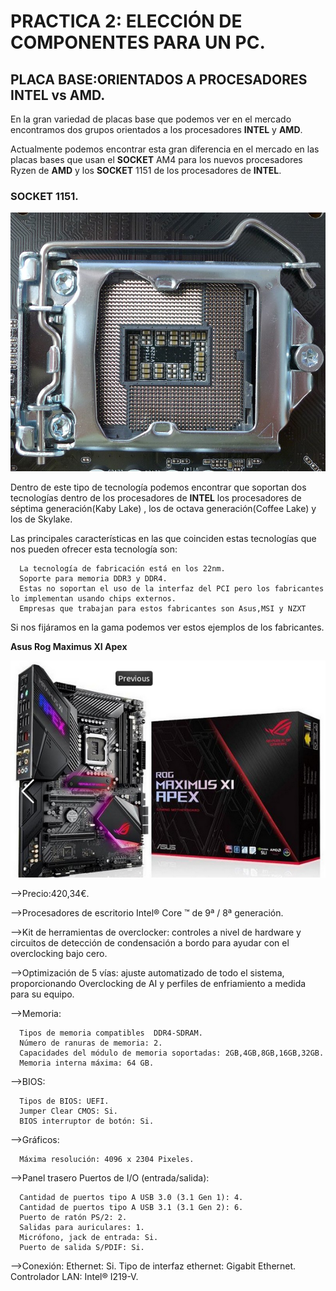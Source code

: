 # PRACTICA 2: ELECCIÓN DE COMPONENTES PARA UN PC.
## PLACA BASE:ORIENTADOS A PROCESADORES INTEL vs AMD.

En la gran variedad de placas base que podemos ver en el mercado encontramos dos grupos orientados a los procesadores **INTEL** y **AMD**.

Actualmente podemos encontrar esta gran diferencia en el mercado en las placas bases que usan el **SOCKET** AM4 para los nuevos procesadores Ryzen de **AMD** y los **SOCKET** 1151 de los procesadores de **INTEL**.

### SOCKET 1151.

![img](https://github.com/salva12345678/SWAP/blob/master/trabajoAparte/Socket_1151.jpg)

Dentro de este tipo de tecnología podemos encontrar que soportan dos tecnologías dentro de los procesadores de **INTEL** los procesadores de séptima generación(Kaby Lake) , los de octava generación(Coffee Lake) y los de Skylake.

Las principales características en las que coinciden estas tecnologías que nos pueden ofrecer esta tecnología son:

      La tecnología de fabricación está en los 22nm.
      Soporte para memoria DDR3 y DDR4.
      Estas no soportan el uso de la interfaz del PCI pero los fabricantes lo implementan usando chips externos.
      Empresas que trabajan para estos fabricantes son Asus,MSI y NZXT

Si nos fijáramos en la gama podemos ver estos ejemplos de los fabricantes.

**Asus Rog Maximus XI Apex**

![img](https://github.com/salva12345678/SWAP/blob/master/trabajoAparte/foto_1.png)

-->Precio:420,34€.

-->Procesadores de escritorio Intel® Core ™ de 9ª / 8ª generación.

-->Kit de herramientas de overclocker: controles a nivel de hardware y circuitos de detección de condensación a bordo para ayudar con el overclocking bajo cero.

-->Optimización de 5 vías: ajuste automatizado de todo el sistema, proporcionando Overclocking de AI y perfiles de enfriamiento a medida para su equipo.

-->Memoria:

      Tipos de memoria compatibles  DDR4-SDRAM.
      Número de ranuras de memoria: 2.
      Capacidades del módulo de memoria soportadas: 2GB,4GB,8GB,16GB,32GB.
      Memoria interna máxima: 64 GB.

-->BIOS:

      Tipos de BIOS: UEFI.
      Jumper Clear CMOS: Si.
      BIOS interruptor de botón: Si.

-->Gráficos:

      Máxima resolución: 4096 x 2304 Pixeles.

-->Panel trasero Puertos de I/O (entrada/salida):

      Cantidad de puertos tipo A USB 3.0 (3.1 Gen 1): 4.
      Cantidad de puertos tipo A USB 3.1 (3.1 Gen 2): 6.
      Puerto de ratón PS/2: 2.
      Salidas para auriculares: 1.
      Micrófono, jack de entrada: Si.
      Puerto de salida S/PDIF: Si.

-->Conexión:
      Ethernet: Si.
      Tipo de interfaz ethernet: Gigabit Ethernet.
      Controlador LAN: Intel® I219-V.
